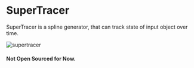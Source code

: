 # SuperTracer
SuperTracer is a spline generator, that can track state of input object over time. 

![supertracer](https://cloud.githubusercontent.com/assets/3511547/6771777/4ce6e9c8-d0ea-11e4-83af-d6fcaf18bd8b.jpg)

#### Not Open Sourced for Now.
